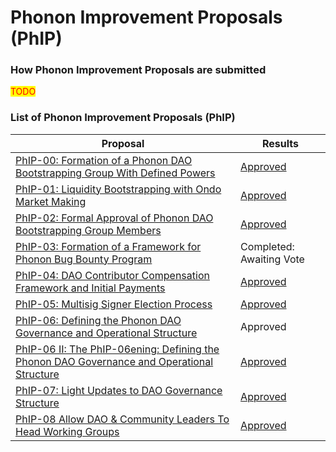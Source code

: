 # Phonon Improvement Proposals (PhIP)

### How Phonon Improvement Proposals are submitted <a href="#bkmrk-page-title" id="bkmrk-page-title"></a>

<mark style="color:red;">TODO</mark>

### List of Phonon Improvement Proposals (PhIP) <a href="#bkmrk-page-title" id="bkmrk-page-title"></a>

| **Proposal**                                                                                                                                                                                                                  | **Results**                                                                                                                |
| ----------------------------------------------------------------------------------------------------------------------------------------------------------------------------------------------------------------------------- | -------------------------------------------------------------------------------------------------------------------------- |
| ​[PhIP-00: Formation of a Phonon DAO Bootstrapping Group With Defined Powers](https://gov.phonon.network/t/phip-00-formation-of-a-phonon-dao-bootstrapping-group-with-defined-powers/91)​                                     | ​[Approved](https://snapshot.org/#/phonon.eth/proposal/0x9aa2b6387786cf727de1dd50cf845446732f0afa49d9a8a4781cbc82c2025920) |
| ​[PhIP-01: Liquidity Bootstrapping with Ondo Market Making](https://gov.phonon.network/t/phip-01-liquidity-bootstrapping-with-ondo-market-making/117)​                                                                        | ​[Approved](https://snapshot.org/#/phonon.eth/proposal/0x7e443b95792e6f9aaef25b54d2f8105526e1728d8f2742f11a1580aa85928030) |
| ​[PhIP-02: Formal Approval of Phonon DAO Bootstrapping Group Members](https://gov.phonon.network/t/phip-02-formal-approval-of-phonon-dao-bootstrapping-group-members/130)​                                                    | ​[Approved](https://snapshot.org/#/phonon.eth/proposal/0x27025c6fac587a29d6bf52843f77dd9c87b32180ed4bed1261bb18aaaae1423f) |
| ​[PhIP-03: Formation of a Framework for Phonon Bug Bounty Program](https://gov.phonon.network/t/phip-03-formation-of-a-framework-for-phonon-bug-bounty-program/144)​                                                          | Completed: Awaiting Vote                                                                                                   |
| ​[PhIP-04: DAO Contributor Compensation Framework and Initial Payments](https://gov.phonon.network/t/phip-04-dao-contributor-compensation-framework-and-initial-payments/158)​                                                | ​[Approved](https://snapshot.org/#/phonon.eth/proposal/0xd216c5b8867ef37d623ada2927007fd227cb898e4b64a77324be4c48686d1cd5) |
| ​[PhIP-05: Multisig Signer Election Process](https://gov.phonon.network/t/rfc-phip-05-multisig-signer-election-process/174)​                                                                                                  | ​[Approved](https://snapshot.org/#/phonon.eth/proposal/0xbe2ac4fa5b6320d0b837a1a71d287cf3f5aefa9d1072c1de7bdeb46aa4d494b4) |
| ​[PhIP-06: Defining the Phonon DAO Governance and Operational Structure](https://gov.phonon.network/t/rfc-phip-06-defining-the-phonon-dao-governance-and-operational-structure/184)​                                          | Approved                                                                                                                   |
| ​[PhIP-06 II: The PhIP-06ening: Defining the Phonon DAO Governance and Operational Structure](https://gov.phonon.network/t/rfc-phip-06-ii-the-phip-06ening-defining-the-phonon-dao-governance-and-operational-structure/202)​ | ​[Approved](https://snapshot.org/#/phonon.eth/proposal/0x2db2912f93266e25030fe37a3058392702fea0f5c46471852ff39087d9e6fb43) |
| ​[PhIP-07: Light Updates to DAO Governance Structure](https://gov.phonon.network/t/rfc-phip-07-light-updates-to-dao-governance-structure/268)​                                                                                | ​[Approved](https://snapshot.org/#/phonon.eth/proposal/0xf905a736df781effc479977c3319a4f0847078c849ab4c4f3319fe245801dd6c) |
| ​[PhIP-08 Allow DAO & Community Leaders To Head Working Groups](https://gov.phonon.network/t/phip-08-allow-dao-community-leaders-to-head-working-groups/276)​                                                                 | ​[Approved](https://snapshot.org/#/phonon.eth/proposal/0x25ffd23818c1f60a4dcb3d7a4406e3173629a901e2792507351ebcf138a44a5d) |
